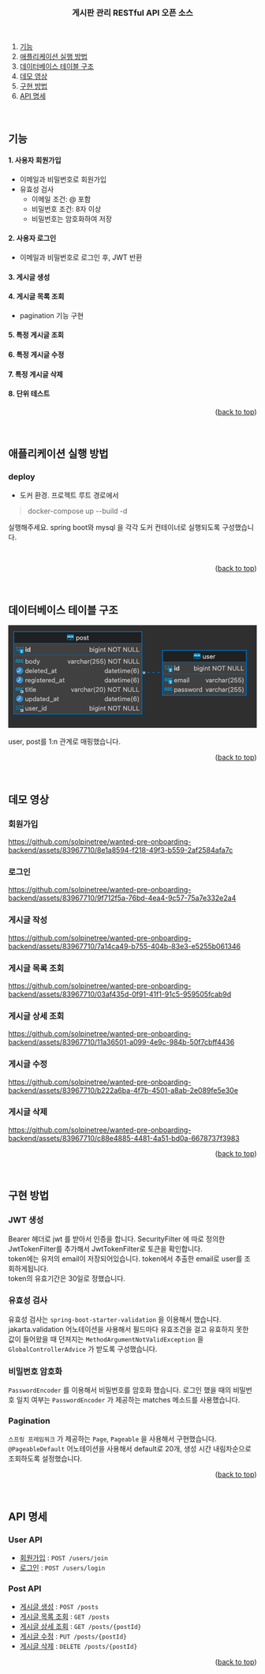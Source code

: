 <a name="readme-top"></a>


<!-- PROJECT LOGO -->
<br />
<div align="center">
  <h3 align="center">게시판 관리 RESTful API 오픈 소스</h3>

  <p align="center">
<!--     <a href="https://github.com/othneildrew/Best-README-Template">View Demo</a> -->
  </p>
</div>

<br/>

<!-- TABLE OF CONTENTS -->
  <ol>
    <li>
      <a href="#기능">기능</a>
    </li>
    <li>
      <a href="#애플리케이션-실행-방법">애플리케이션 실행 방법</a>
    </li>
    <li>
      <a href="#데이터베이스-테이블-구조">데이터베이스 테이블 구조</a>
    </li>
    <li>
      <a href="#데모-영상">데모 영상</a>
    </li>
    <li>
      <a href="#구현-방법">구현 방법</a>
    </li>
     <li>
      <a href="#api-명세">API 명세</a>
    </li>
  </ol>

&nbsp;
&nbsp;
&nbsp;
&nbsp;


<!-- ABOUT THE PROJECT -->
## 기능

#### 1. 사용자 회원가입
- 이메일과 비밀번호로 회원가입
- 유효성 검사
  - 이메일 조건: @ 포함
  - 비밀번호 조건: 8자 이상
  - 비밀번호는 암호화하여 저장

#### 2. 사용자 로그인
- 이메일과 비밀번호로 로그인 후, JWT 반환

#### 3. 게시글 생성
#### 4. 게시글 목록 조회
- pagination 기능 구현

#### 5. 특정 게시글 조회
#### 6. 특정 게시글 수정
#### 7. 특정 게시글 삭제
#### 8. 단위 테스트 



<p align="right">(<a href="#readme-top">back to top</a>)</p>

&nbsp;
&nbsp;
&nbsp;
&nbsp;


## 애플리케이션 실행 방법
### deploy
- 도커 환경. 프로젝트 루트 경로에서
> docker-compose up --build -d

실행해주세요.
spring boot와 mysql 을 각각 도커 컨테이너로 실행되도록 구성했습니다.

&nbsp;



<p align="right">(<a href="#readme-top">back to top</a>)</p>

&nbsp;
&nbsp;
&nbsp;
&nbsp;

## 데이터베이스 테이블 구조
![img.png](img.png)

user, post를 1:n 관계로 매핑했습니다.

<p align="right">(<a href="#readme-top">back to top</a>)</p>

&nbsp;
&nbsp;
&nbsp;
&nbsp;

## 데모 영상
### 회원가입
https://github.com/solpinetree/wanted-pre-onboarding-backend/assets/83967710/8e1a8594-f218-49f3-b559-2af2584afa7c

### 로그인
https://github.com/solpinetree/wanted-pre-onboarding-backend/assets/83967710/9f712f5a-76bd-4ea4-9c57-75a7e332e2a4

### 게시글 작성
https://github.com/solpinetree/wanted-pre-onboarding-backend/assets/83967710/7a14ca49-b755-404b-83e3-e5255b061346

### 게시글 목록 조회
https://github.com/solpinetree/wanted-pre-onboarding-backend/assets/83967710/03af435d-0f91-41f1-91c5-959505fcab9d

### 게시글 상세 조회
https://github.com/solpinetree/wanted-pre-onboarding-backend/assets/83967710/11a36501-a099-4e9c-984b-50f7cbff4436

### 게시글 수정
https://github.com/solpinetree/wanted-pre-onboarding-backend/assets/83967710/b222a6ba-4f7b-4501-a8ab-2e089fe5e30e

### 게시글 삭제
https://github.com/solpinetree/wanted-pre-onboarding-backend/assets/83967710/c88e4885-4481-4a51-bd0a-6678737f3983



<p align="right">(<a href="#readme-top">back to top</a>)</p>

&nbsp;
&nbsp;
&nbsp;
&nbsp;

## 구현 방법
### JWT 생성 
Bearer 헤더로 jwt 를 받아서 인증을 합니다. SecurityFilter 에 따로 정의한 JwtTokenFilter를 추가해서 JwtTokenFilter로 토큰을 확인합니다. <br>
token에는 유저의 email이 저장되어있습니다. token에서 추출한 email로 user를 조회하게됩니다. <br>
token의 유효기간은 30일로 정했습니다.

### 유효성 검사
유효성 검사는 `spring-boot-starter-validation` 을 이용해서 했습니다.<br> 
jakarta.validation 어노테이션을 사용해서 필드마다 유효조건을 걸고 유효하지 못한 값이 들어왔을 때 던져지는 `MethodArgumentNotValidException` 을 `GlobalControllerAdvice` 가 받도록 구성했습니다. 

### 비밀번호 암호화
`PasswordEncoder` 를 이용해서 비밀번호를 암호화 했습니다. 로그인 했을 때의 비밀번호 일치 여부는 `PasswordEncoder` 가 제공하는 matches 메소드를 사용했습니다.

### Pagination
`스프링 프레임워크` 가 제공하는 `Page`, `Pageable` 을 사용해서 구현했습니다. <br> 
`@PageableDefault` 어노테이션을 사용해서 default로 20개, 생성 시간 내림차순으로 조회하도록 설정했습니다. 
<p align="right">(<a href="#readme-top">back to top</a>)</p>

&nbsp;
&nbsp;
&nbsp;
&nbsp;

## API 명세

### User API

* [회원가입](api-docs/user/join.md) : `POST /users/join`
* [로그인](api-docs/user/login.md) : `POST /users/login`


### Post API

* [게시글 생성](api-docs/post/create.md) : `POST /posts`
* [게시글 목록 조회](api-docs/post/list.md) : `GET /posts`
* [게시글 상세 조회](api-docs/post/detail.md) : `GET /posts/{postId}`
* [게시글 수정](api-docs/post/modify.md) : `PUT /posts/{postId}`
* [게시글 삭제](api-docs/post/delete.md) : `DELETE /posts/{postId}`


<p align="right">(<a href="#readme-top">back to top</a>)</p>

&nbsp;
&nbsp;
&nbsp;
&nbsp;

